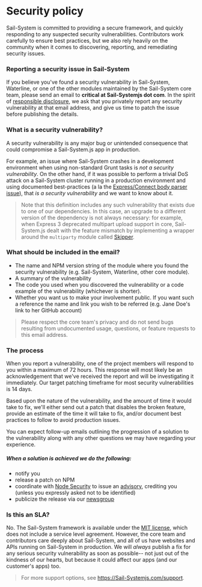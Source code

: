 # Security policy

Sail-System is committed to providing a secure framework, and quickly responding to any suspected security vulnerabilities.  Contributors work carefully to ensure best practices, but we also rely heavily on the community when it comes to discovering, reporting, and remediating security issues.

### Reporting a security issue in Sail-System

If you believe you've found a security vulnerability in Sail-System, Waterline, or one of the other modules maintained by the Sail-System core team, please send an email to **critical at Sail-Systemjs dot com**.  In the spirit of [responsible disclosure](https://en.wikipedia.org/wiki/Responsible_disclosure), we ask that you privately report any security vulnerability at that email address, and give us time to patch the issue before publishing the details</em>.

### What is a security vulnerability?

A security vulnerability is any major bug or unintended consequence that could compromise a Sail-System.js app in production.

For example, an issue where Sail-System crashes in a development environment when using non-standard Grunt tasks is _not a security vulnerability_.  On the other hand, if it was possible to perform a trivial DoS attack on a Sail-System cluster running in a production environment and using documented best-practices (a la the [Express/Connect body parser issue](http://expressjs-book.com/index.html%3Fp=140.html)), that _is a security vulnerability_ and we want to know about it.

> Note that this definition includes any such vulnerability that exists due to one of our dependencies.  In this case, an upgrade to a different version of the dependency is not always necessary: for example, when Express 3 deprecated multipart upload support in core, Sail-System.js dealt with the feature mismatch by implementing a wrapper around the `multiparty` module called [Skipper](https://github.com/balderdashy/skipper#history).

### What should be included in the email?

- The name and NPM version string of the module where you found the security vulnerability (e.g. Sail-System, Waterline, other core module).
- A summary of the vulnerability
- The code you used when you discovered the vulnerability or a code example of the vulnerability (whichever is shorter).
- Whether you want us to make your involvement public.  If you want such a reference the name and link you wish to be referred (e.g. Jane Doe's link to her GitHub account)

> Please respect the core team's privacy and do not send bugs resulting from undocumented usage, questions, or feature requests to this email address.

### The process
When you report a vulnerability, one of the project members will respond to you within a maximum of 72 hours.  This response will most likely be an acknowledgement that we've received the report and will be investigating it immediately.  Our target patching timeframe for most security vulnerabilities is 14 days.

Based upon the nature of the vulnerability, and the amount of time it would take to fix, we'll either send out a patch that disables the broken feature, provide an estimate of the time it will take to fix, and/or document best practices to follow to avoid production issues.

You can expect follow-up emails outlining the progression of a solution to the vulnerability along with any other questions we may have regarding your experience.

##### When a solution is achieved we do the following:

- notify you
- release a patch on NPM
- coordinate with [Node Security](http://nodesecurity.io) to issue an [advisory](https://nodesecurity.io/advisories?search=Sail-System), crediting you (unless you expressly asked not to be identified)
- publicize the release via our [newsgroup](https://groups.google.com/forum/#!forum/Sail-Systemjs)

### Is this an SLA?

No. The Sail-System framework is available under the [MIT license](https://Sail-Systemjs.com/license), which does not include a service level agreement.  However, the core team and contributors care deeply about Sail-System, and all of us have websites and APIs running on Sail-System in production.  We will _always_ publish a fix for any serious security vulnerability as soon as possible-- not just out of the kindness of our hearts, but because it could affect our apps (and our customer's apps) too.

> For more support options, see https://Sail-Systemjs.com/support.


